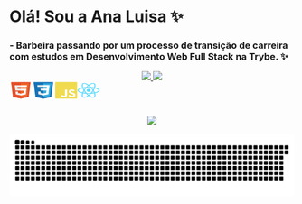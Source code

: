 # Olá! Sou a Ana Luisa ✨
### - Barbeira passando por um processo de transição de carreira com estudos em Desenvolvimento Web Full Stack na Trybe. ✨

<div align="center">
  <a href="https://github.com/analuisams99">
  <img height="160em" src="https://github-readme-stats.vercel.app/api?username=analuisams99&hide_border=true&show_icons=true&icon_color=ffc222&bg_color=80,202d3d,1f2c27&title_color=ffc222&text_color=fff&include_all_commits=true&count_private=true"/>
  <img height="160em" src="https://github-readme-stats.vercel.app/api/top-langs/?username=analuisams99&&hide_border=true&show_icons=true&bg_color=80,202d3d,1f2c27&title_color=ffc222&text_color=fff&layout=compact&langs_count=7"/>
  <div style="display: flex"><br>
  <img align="center" alt="HTML" height="30" width="40" src="https://raw.githubusercontent.com/devicons/devicon/master/icons/html5/html5-original.svg">
  <img align="center" alt="CSS" height="30" width="40" src="https://raw.githubusercontent.com/devicons/devicon/master/icons/css3/css3-original.svg">
  <img align="center" alt="Js" height="30" width="40" src="https://raw.githubusercontent.com/devicons/devicon/master/icons/javascript/javascript-plain.svg">
  <img align="center" alt="React" height="30" width="40" src="https://raw.githubusercontent.com/devicons/devicon/master/icons/react/react-original.svg">
</div>
  
   ##
 
<div> 
  
  <a href="https://www.linkedin.com/in/ana-luisa-marques-sim%C3%B5es-a95517217/" target="_blank"><img src="https://img.shields.io/badge/-LinkedIn-%230077B5?style=for-the-badge&logo=linkedin&logoColor=white" target="_blank"></a> 
 
</div>

 ![Snake animation](https://github.com/analuisams99/analuisams99/blob/output/github-contribution-grid-snake.svg)
 
